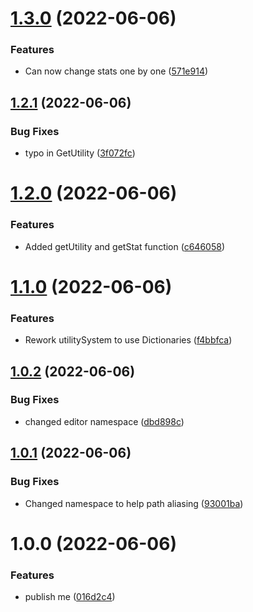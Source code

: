 # [1.3.0](https://github.com/OpenSourceUnityPackage/UtilitySystem/compare/1.2.1...1.3.0) (2022-06-06)


### Features

* Can now change stats one by one ([571e914](https://github.com/OpenSourceUnityPackage/UtilitySystem/commit/571e914c86b6f2755a7f5b1340317da13ee48b67))

## [1.2.1](https://github.com/OpenSourceUnityPackage/UtilitySystem/compare/1.2.0...1.2.1) (2022-06-06)


### Bug Fixes

* typo in GetUtility ([3f072fc](https://github.com/OpenSourceUnityPackage/UtilitySystem/commit/3f072fcd21e43476e9afbb1b4dbfb014fbd1a234))

# [1.2.0](https://github.com/OpenSourceUnityPackage/UtilitySystem/compare/1.1.0...1.2.0) (2022-06-06)


### Features

* Added getUtility and getStat function ([c646058](https://github.com/OpenSourceUnityPackage/UtilitySystem/commit/c646058210011834a329ac98e84f1eeef832c140))

# [1.1.0](https://github.com/OpenSourceUnityPackage/UtilitySystem/compare/1.0.2...1.1.0) (2022-06-06)


### Features

* Rework utilitySystem to use Dictionaries ([f4bbfca](https://github.com/OpenSourceUnityPackage/UtilitySystem/commit/f4bbfca35c8a8c9eedc97b97caa943ea49d8c0c4))

## [1.0.2](https://github.com/OpenSourceUnityPackage/UtilitySystem/compare/1.0.1...1.0.2) (2022-06-06)


### Bug Fixes

* changed editor namespace ([dbd898c](https://github.com/OpenSourceUnityPackage/UtilitySystem/commit/dbd898caf5d8e3c5424d7c1f879698cf4b487185))

## [1.0.1](https://github.com/OpenSourceUnityPackage/UtilitySystem/compare/1.0.0...1.0.1) (2022-06-06)


### Bug Fixes

* Changed namespace to help path aliasing ([93001ba](https://github.com/OpenSourceUnityPackage/UtilitySystem/commit/93001baf15001877b37bff086ffe9952de5ff894))

# 1.0.0 (2022-06-06)


### Features

* publish me ([016d2c4](https://github.com/OpenSourceUnityPackage/UtilitySystem/commit/016d2c4944ecb0cc0eb4da5b7ba1de9bcf130d62))
